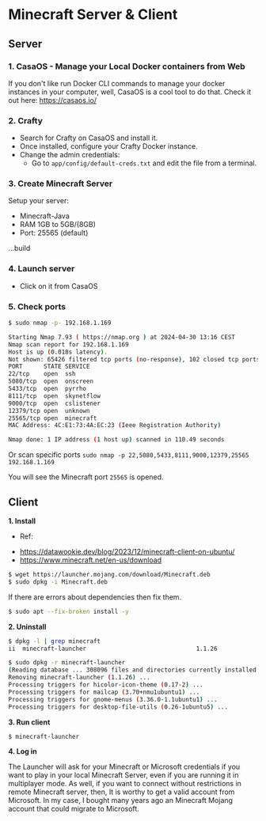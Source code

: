 # Minecraft Server & Client


## Server

### 1. CasaOS - Manage your Local Docker containers from Web

If you don't like run Docker CLI commands to manage your docker instances in your computer, well, CasaOS is a cool tool to do that.
Check it out here: https://casaos.io/


### 2. Crafty 

- Search for Crafty on CasaOS and install it.
- Once installed, configure your Crafty Docker instance.
- Change the admin credentials:
  * Go to `app/config/default-creds.txt` and edit the file from a terminal.

### 3. Create Minecraft Server

Setup your server:

* Minecraft-Java
* RAM 1GB to 5GB/(8GB)
* Port: 25565 (default)

...build


### 4. Launch server

- Click on it from CasaOS

### 5. Check ports

```sh
$ sudo nmap -p- 192.168.1.169

Starting Nmap 7.93 ( https://nmap.org ) at 2024-04-30 13:16 CEST
Nmap scan report for 192.168.1.169
Host is up (0.018s latency).
Not shown: 65426 filtered tcp ports (no-response), 102 closed tcp ports (reset)
PORT      STATE SERVICE
22/tcp    open  ssh
5080/tcp  open  onscreen
5433/tcp  open  pyrrho
8111/tcp  open  skynetflow
9000/tcp  open  cslistener
12379/tcp open  unknown
25565/tcp open  minecraft
MAC Address: 4C:E1:73:4A:EC:23 (Ieee Registration Authority)

Nmap done: 1 IP address (1 host up) scanned in 110.49 seconds
```
Or scan specific ports `sudo nmap -p 22,5080,5433,8111,9000,12379,25565 192.168.1.169`

You will see the Minecraft port `25565` is opened.


## Client

__1. Install__

* Ref: 
- https://datawookie.dev/blog/2023/12/minecraft-client-on-ubuntu/
- https://www.minecraft.net/en-us/download


```sh
$ wget https://launcher.mojang.com/download/Minecraft.deb
$ sudo dpkg -i Minecraft.deb
```

If there are errors about dependencies then fix them.
```sh
$ sudo apt --fix-broken install -y
```

__2. Uninstall__

```sh
$ dpkg -l | grep minecraft
ii  minecraft-launcher                               1.1.26                                    amd64        Official Minecraft Launcher

$ sudo dpkg -r minecraft-launcher
(Reading database ... 308096 files and directories currently installed.)
Removing minecraft-launcher (1.1.26) ...
Processing triggers for hicolor-icon-theme (0.17-2) ...
Processing triggers for mailcap (3.70+nmu1ubuntu1) ...
Processing triggers for gnome-menus (3.36.0-1.1ubuntu1) ...
Processing triggers for desktop-file-utils (0.26-1ubuntu5) ...

```

__3. Run client__

```sh
$ minecraft-launcher
```

__4. Log in__

The Launcher will ask for your Minecraft or Microsoft credentials if you want to play in your local Minecraft Server, even if you are running it in multiplayer mode.
As well, if you want to connect without restrictions in remote Minecraft server, then, It is worthy to get a valid account from Microsoft.
In my case, I bought many years ago an Minecraft Mojang account that could migrate to Microsoft.



